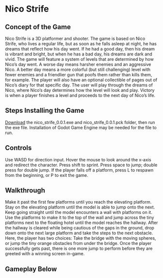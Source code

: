 # Nico Strife

## Concept of the Game
Nico Strife is a 3D platformer and shooter. The game is based on Nico Strife, who lives a regular
life, but as soon as he falls asleep at night, he has dreams that reflect how his day went. If he
had a good day, then his dream is vibrant and bright, but when he has a bad day, his dreams
are dark and vivid.
The game will feature a system of levels that are determined by how Nico’s day went. A worse
day means harsher enemies and an aggressive Nico. A better day means a more colorful (but
still challenging) level with fewer enemies and a friendlier gun that poofs them rather than kills
them, for example. The player will also have an optional collectible of pages out of Nico’s diary
for that specific day.
The user will play through the dreams of Nico, where Nico’s day determines how the level will
look and play. Victory is when a player finishes a level and proceeds to the next day of Nico’s
life.

## Steps Installing the Game
[Download](https://myuno-my.sharepoint.com/:f:/g/personal/awehbi_uno_edu/ErMWCnxwDxHyCapmgYTypH3f54XqkLYfxhZ8m5aLewzNYUP?e=ymzxeZ) the nico_strife_0.0.1.exe and nico_strife_0.0.1.pck folder, then run the exe file. Installation of Godot Game Engine may be needed for the file to run.


## Controls
Use WASD for direction input. Hover the mouse to look around the x-axis and redirect
the character. Press shift to sprint. Press space to jump; double press for double jump. If the
player falls off a platform, press L to respawn from the beginning, or P to exit the game.

## Walkthrough
Make it past the first few platforms until you reach the elevating platform. Stay on the
elevating platform until the model is able to jump onto the next. Keep going straight until the
model encounters a wall with platforms on it. Use the platforms to make it to the top of the wall
and jump across the tiny platforms next to the floating hotel until the model reaches the hallway.
After the hallway is cleared while being cautious of the gaps in the ground, drop down onto the
next large platform and take the steps to the next obstacle. Here, the player has two choices:
Take the bridge with the moving spheres, or jump the tiny orange obstacles from under the
bridge. Once the player successfully gets past, there is one more jump to perform before they
are greeted with a winning screen in-game.

## Gameplay Below




